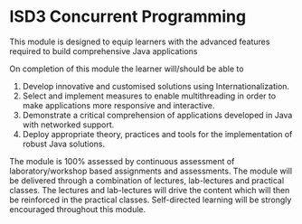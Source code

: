 # ISD3 Concurrent Programming
This module is designed to equip learners with the advanced features required to build comprehensive Java applications

On completion of this module the learner will/should be able to
1. Develop innovative and customised solutions using Internationalization.
2. Select and implement measures to enable multithreading in order to make applications more
responsive and interactive.
3. Demonstrate a critical comprehension of applications developed in Java with networked support.
4. Deploy appropriate theory, practices and tools for the implementation of robust Java solutions.

The module is 100% assessed by continuous assessment of laboratory/workshop based assignments and assessments. The module will be delivered through a combination of lectures, lab-lectures and practical classes. The lectures and lab-lectures will drive the content which will then be reinforced in the practical classes. Self-directed learning will be strongly encouraged throughout this module. 
